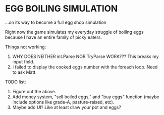 # EGG BOILING SIMULATION

...on its way to become a full egg shop simulation

Right now the game simulates my everyday struggle of boiling eggs because I have an entire family of picky eaters.

Things not working:
1. WHY DOES NEITHER int.Parse NOR TryParse WORK??? This breaks my input field.
2. I failed to display the cooked eggs number with the foreach loop. Need to ask Matt.

TODO list:
1. Figure out the above.
2. Add money system, "sell boiled eggs," and "buy eggs" function (maybe include options like grade-A, pasture-raised, etc).
3. Maybe add UI? Like at least draw your pot and eggs?
